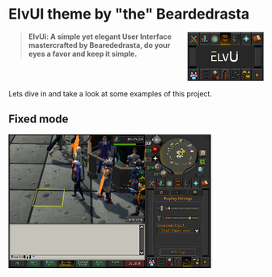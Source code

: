 # ElvUI theme by "the" Beardedrasta

<img src="icon.png" width="150" float="right" align="right">

> **ElvUi: A simple yet elegant User Interface mastercrafted by Bearededrasta, do your eyes a favor and keep it simple.**

<br>
<br>


Lets dive in and take a look at some examples of this project.

## Fixed mode
<img src="Screenshots/FixedMode.png" width="400" float="left" align="left">


